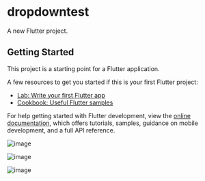 # dropdowntest

A new Flutter project.

## Getting Started

This project is a starting point for a Flutter application.

A few resources to get you started if this is your first Flutter project:

- [Lab: Write your first Flutter app](https://docs.flutter.dev/get-started/codelab)
- [Cookbook: Useful Flutter samples](https://docs.flutter.dev/cookbook)

For help getting started with Flutter development, view the
[online documentation](https://docs.flutter.dev/), which offers tutorials,
samples, guidance on mobile development, and a full API reference.


![image](https://github.com/user-attachments/assets/f33809be-64a0-48b6-b6dd-981733bcb1fa)



![image](https://github.com/user-attachments/assets/230155e8-71eb-4d97-8dec-50bc2e9921b9)

![image](https://github.com/user-attachments/assets/b9a2f7de-30d1-4755-b6be-0fb95969c1c9)



